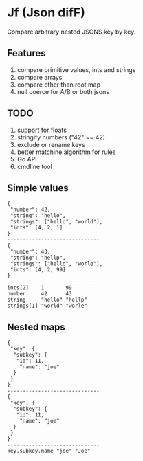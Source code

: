 # Jf (Json difF)

Compare arbitrary nested JSONS key by key.

## Features

1. compare primitive values, ints and strings
2. compare arrays
3. compare other than root map
4. null coerce for A/B or both jsons

## TODO

1. support for floats
2. stringify numbers    ("42" == 42)
3. exclude or rename keys
4. better matchine algorithm for rules
5. Go API
6. cmdline tool

## Simple values
```
{
 "number": 42,
 "string": "hello",
 "strings": ["hello", "world"],
 "ints": [4, 2, 1]
}
------------------------------
{
 "number": 43,
 "string": "hellp",
 "strings": ["hello", "worle"],
 "ints": [4, 2, 99]
}
------------------------------
ints[2]    1       99
number     42      43
string     "hello" "hellp"
strings[1] "world" "worle"
```

## Nested maps

```
{
 "key": {
  "subkey": {
   "id": 11,
    "name": "joe"
  }
 }
}
------------------------------
{
 "key": {
  "subkey": {
   "id": 11,
    "name": "joe"
  }
 }
}
------------------------------
key.subkey.name "joe" "Joe"
```
